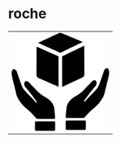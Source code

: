 # roche
<table width="100%">
<tr><td align="center">
<img src="https://raw.githubusercontent.com/no9/coredumps.info/main/icons/coredumps.png" width="200" height="200"> 
</td>
</tr>
</table>
